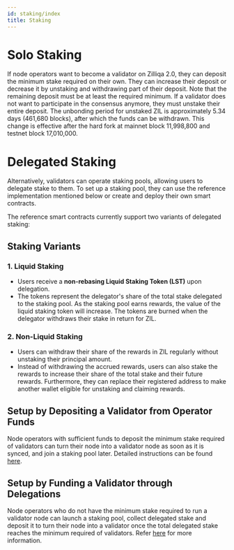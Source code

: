 ```yaml
---
id: staking/index
title: Staking
---
```


# Solo Staking

If node operators want to become a validator on Zilliqa 2.0, they can deposit the
minimum stake required on their own. They can increase their deposit or decrease
it by unstaking and withdrawing part of their deposit. Note that the remaining
deposit must be at least the required minimum. If a validator does not want to
participate in the consensus anymore, they must unstake their entire deposit. The unbonding period for unstaked ZIL is approximately 5.34 days (461,680 blocks), after which the funds can be withdrawn. This change is effective after the hard fork at mainnet block 11,998,800 and testnet block 17,010,000.

# Delegated Staking

Alternatively, validators can operate staking pools, allowing users to delegate
stake to them. To set up a staking pool, they can use the reference implementation
mentioned below or create and deploy their own smart contracts.

The reference smart contracts currently support two variants of delegated staking:

## Staking Variants

### 1. **Liquid Staking**

- Users receive a **non-rebasing Liquid Staking Token (LST)** upon delegation.
- The tokens represent the delegator's share of the total stake delegated to the
staking pool. As the staking pool earns rewards, the value of the liquid staking
token will increase. The tokens are burned when the delegator withdraws their stake
in return for ZIL.

### 2. **Non-Liquid Staking**

- Users can withdraw their share of the rewards in ZIL regularly without unstaking
their principal amount.
- Instead of withdrawing the accrued rewards, users can also stake the rewards to
increase their share of the total stake and their future rewards. Furthermore, they
can replace their registered address to make another wallet eligible for unstaking
and claiming rewards.

## Setup by Depositing a Validator from Operator Funds

Node operators with sufficient funds to deposit the minimum stake required of
validators can turn their node into a validator node as soon as it is synced,
and join a staking pool later. Detailed instructions can be found [here](../staking/delegatedstaking.md).

## Setup by Funding a Validator through Delegations

Node operators who do not have the minimum stake required to run a validator node can
launch a staking pool, collect delegated stake and deposit it to turn their node into
a validator once the total delegated stake reaches the minimum required of validators.
Refer [here](../staking/delegatedstaking.md) for more information.
